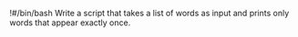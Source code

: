!#/bin/bash
Write a script that takes a list of words as input and prints only words that appear exactly once.